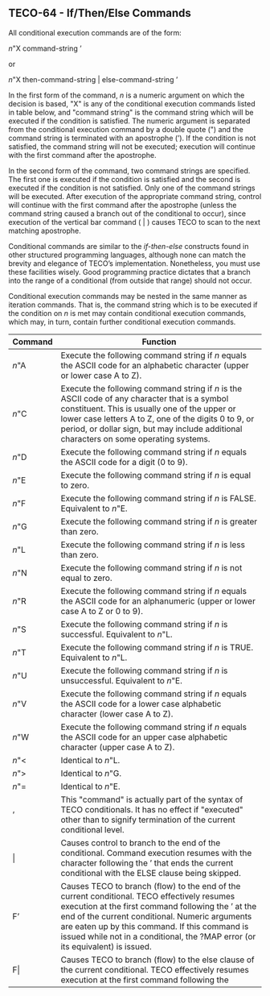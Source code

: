 ## TECO-64 - If/Then/Else Commands

All conditional execution commands are of the form:

*n*"X command-string ’

or

*n*"X then-command-string | else-command-string ’

In the first form of the command, *n* is a numeric argument on which the
decision is based, "X" is any of the conditional execution commands listed
in table below, and "command string" is the command string which will be
executed if the condition is satisfied. The numeric argument is separated
from the conditional execution command by a double quote (") and the
command string is terminated with an apostrophe (’). If the condition
is not satisfied, the command string will not be executed; execution
will continue with the first command after the apostrophe.

In the second form of the command, two command strings are specified. The
first one is executed if the condition is satisfied and the second is
executed if the condition is not satisfied. Only one of the command
strings will be executed. After execution of the appropriate command
string, control will continue with the first command after the apostrophe
(unless the command string caused a branch out of the conditional to occur),
since execution of the vertical bar command ( | ) causes TECO to scan to
the next matching apostrophe.

Conditional commands are similar to the *if-then-else* constructs found
in other structured programming languages, although none can match
the brevity and elegance of TECO’s implementation. Nonetheless, you must
use these facilities wisely. Good programming practice dictates that a
branch into the range of a conditional (from outside that range) should
not occur.

Conditional execution commands may be nested in the same manner as
iteration commands. That is, the command string which is to be executed
if the condition on *n* is met may contain conditional execution commands,
which may, in turn, contain further conditional execution commands.

| Command | Function |
| ------- | -------- |
| *n*"A   | Execute the following command string if *n* equals the ASCII code for an alphabetic character (upper or lower case A to Z). |
| *n*"C   | Execute the following command string if *n* is the ASCII code of any character that is a symbol constituent. This is usually one of the upper or lower case letters A to Z, one of the digits 0 to 9, or period, or dollar sign, but may include additional characters on some operating systems. |
| *n*"D   | Execute the following command string if *n* equals the ASCII code for a digit (0 to 9). |
| *n*"E   | Execute the following command string if *n* is equal to zero. |
| *n*"F   | Execute the following command string if *n* is FALSE. Equivalent to *n*"E. |
| *n*"G   | Execute the following command string if *n* is greater than zero.
| *n*"L   | Execute the following command string if *n* is less than zero.
| *n*"N   | Execute the following command string if *n* is not equal to zero.
| *n*"R   | Execute the following command string if *n* equals the ASCII code for an alphanumeric (upper or lower case A to Z or 0 to 9). |
| *n*"S   | Execute the following command string if *n* is successful. Equivalent to *n*"L. |
| *n*"T   | Execute the following command string if *n* is TRUE. Equivalent to *n*"L. |
| *n*"U   | Execute the following command string if *n* is unsuccessful. Equivalent to *n*"E. |
| *n*"V   | Execute the following command string if *n* equals the ASCII code for a lower case alphabetic character (lower case A to Z). |
| *n*"W   | Execute the following command string if *n* equals the ASCII code for an upper case alphabetic character (upper case A to Z). |
| *n*"<   | Identical to *n*"L. |
| *n*">   | Identical to *n*"G. |
| *n*"=   | Identical to *n*"E. |
| ’ | This "command" is actually part of the syntax of TECO conditionals. It has no effect if "executed" other than to signify termination of the current conditional level. |
| \| | Causes control to branch to the end of the conditional. Command execution resumes with the character following the ’ that ends the current conditional with the ELSE clause being skipped. |
| F’ | Causes TECO to branch (flow) to the end of the current conditional. TECO effectively resumes execution at the first command following the ’ at the end of the current conditional. Numeric arguments are eaten up by this command. If this command is issued while not in a conditional, the ?MAP error (or its equivalent) is issued. |
| F\| | Causes TECO to branch (flow) to the else clause of the current conditional. TECO effectively resumes execution at the first command following the |\ at the end of the current THEN clause. If the current conditional has no ELSE clause, or if an unmatched ’ is encountered before an unmatched \|,  then control resumes at the command following the ’ . Numeric arguments are eaten up by this command. If this command is issued while not in a conditional, the ?MAP error is issued. Well-structured programs should not need to use this command. |

